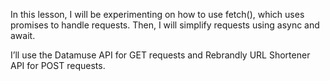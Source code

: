 In this lesson, I will be experimenting on how to use fetch(), which uses promises to handle requests. Then, I will simplify requests using async and await.

I’ll use the Datamuse API for GET requests and Rebrandly URL Shortener API for POST requests.